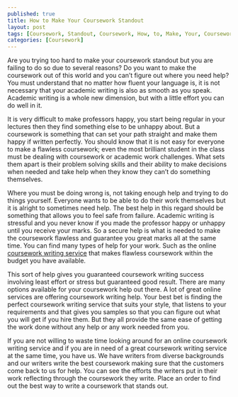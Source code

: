 ```yaml
---
published: true
title: How to Make Your Coursework Standout
layout: post
tags: [Coursework, Standout, Coursework, How, to, Make, Your, Coursework, How, to, Make, Coursework, Make, Coursework, Standout]
categories: [Coursework]
---
```

Are you trying too hard to make your coursework standout but you are failing to do so due to several reasons? Do you want to make the coursework out of this world and you can’t figure out where you need help? You must understand that no matter how fluent your language is, it is not necessary that your academic writing is also as smooth as you speak. Academic writing is a whole new dimension, but with a little effort you can do well in it.

It is very difficult to make professors happy, you start being regular in your lectures then they find something else to be unhappy about. But a coursework is something that can set your path straight and make them happy if written perfectly. You should know that it is not easy for everyone to make a flawless coursework; even the most brilliant student in the class must be dealing with coursework or academic work challenges. What sets them apart is their problem solving skills and their ability to make decisions when needed and take help when they know they can’t do something themselves.

Where you must be doing wrong is, not taking enough help and trying to do things yourself. Everyone wants to be able to do their work themselves but it is alright to sometimes need help. The best help in this regard should be something that allows you to feel safe from failure. Academic writing is stressful and you never know if you made the professor happy or unhappy until you receive your marks. So a secure help is what is needed to make the coursework flawless and guarantee you great marks all at the same time. You can find many types of help for your work. Such as the online [coursework writing service](https://www.cheap-essay-writing.co.uk/coursework-writing-services-uk/) that makes flawless coursework within the budget you have available.

This sort of help gives you guaranteed coursework writing success involving least effort or stress but guaranteed good result. There are many options available for your coursework help out there. A lot of great online services are offering coursework writing help. Your best bet is finding the perfect coursework writing service that suits your style, that listens to your requirements and that gives you samples so that you can figure out what you will get if you hire them. But they all provide the same ease of getting the work done without any help or any work needed from you.

If you are not willing to waste time looking around for an online coursework writing service and if you are in need of a great coursework writing service at the same time, you have us. We have writers from diverse backgrounds and our writers write the best coursework making sure that the customers come back to us for help. You can see the efforts the writers put in their work reflecting through the coursework they write. Place an order to find out the best way to write a coursework that stands out.